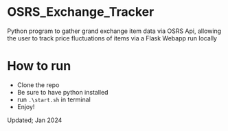 # OSRS_Exchange_Tracker
Python program to gather grand exchange item data via OSRS Api, allowing the user to track price fluctuations of items via a Flask Webapp run locally

# How to run
- Clone the repo
- Be sure to have python installed
- run `.\start.sh` in terminal
- Enjoy!

Updated; Jan 2024
